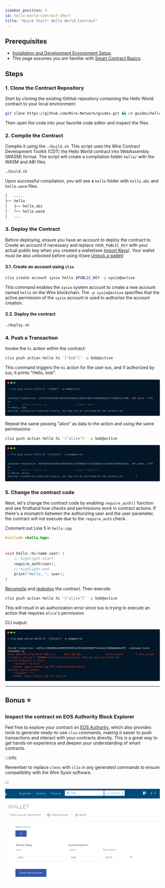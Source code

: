 ```yaml
---
sidebar_position: 3
id: hello-world-contract-short
title: "Quick Start: Hello World Contract"
---
```


<!-- # Hello World Contract -->

## Prerequisites

- [Installation and Development Environment Setup](../getting-started/install-dependencies#binary-installation).
- This page assumes you are familiar with [Smart Contract Basics](./smart-contract-basics.md).

## Steps

### 1. Clone the Contract Repository

Start by cloning the existing GitHub repository containing the Hello World contract to your local environment:

```bash
git clone https://github.com/Wire-Network/guides.git && cd guides/hello-world-contract
```

Then open the code into your favorite code editor and inspect the files.

### 2. Compile the Contract

Compile it using the `./build.sh`. This script uses the Wire Contract Development Toolkit (CDT) the Hello World contract into WebAssembly (WASM) format. The script will create a compilation folder `hello/` with the WASM and ABI files.

```bash
./build.sh
```

Upon successful compilation, you will see a `hello` folder with `hello.abi` and `hello.wasm` files.

<!-- ![compiled-dir](/img/compiled-dir.png) -->

```sh title="hello-world-contract/"
|   ....
├── hello           
│   ├── hello.abi
│   └── hello.wasm
|   ...
```

### 3. Deploy the Contract

Before deploying, ensure you have an account to deploy the contract to. Create an account if necessary and replace `YOUR_PUBLIC_KEY` with your actual public key when you created a wallet(see [Import Keys](../getting-started/create-development-wallet.md#import-keys-into-your-wallet)). Your wallet must be also unlocked before using it(see [Unlock a wallet](../getting-started/create-development-wallet.md#unlock-a-wallet))

#### 3.1. Create an account using `clio`

```bash
clio create account sysio hello $PUBLIC_KEY -p sysio@active
```

This command enables the `sysio` system account to create a new account named `hello` on the Wire blockchain. The `-p sysio@active` specifies that the active permission of the `sysio` account is used to authorize the account creation.

#### 3.2. Deploy the contract

```bash
./deploy.sh
```

### 4. Push a Transaction

Invoke the `hi` action within the contract:

```bash
clio push action hello hi '["bob"]' -p bob@active
```

This command triggers the `hi` action for the user `bob`, and if authorized by `bob`, it prints "Hello, bob".

![bob-says-hi](/img/clio-push-action-hello.png)

Repeat the same passing "alice" as data to the action and using the same permissions:

```bash
clio push action hello hi '["alice"]' -p bob@active
```

![bob-invoke-with-alice](/img/clio-push-action-hello-2.png)

### 5. Change the contract code

Next, let's change the contract code by enabling `require_auth()` function and see firsthand how checks and permissions work in contract actions. If there's a mismatch between the authorizing user and the user parameter, the contract will not execute due to the `require_auth` check.

Comment out Line 5 in `hello.cpp`

```cpp title="hello.cpp"
#include <hello.hpp>


void hello::hi(name user) {
    // highlight-start
    require_auth(user);
    // highlight-end  
    print("Hello, ", user);
}

```

[Recompile](#2-compile-the-contract) and [redeploy](#3-deploy-the-contract) the contract. Then execute:

```bash
clio push action hello hi '["alice"]' -p bob@active
```

This will result in an authorization error since `bob` is trying to execute an action that requires `alice`'s permission.

CLI output:

![missing-authority](/img/clio-failed-trx-auth.png)

---

## Bonus ⭐️

### Inspect the contract on EOS Authority Block Explorer

Feel free to explore your contract on [EOS Authority](./block-explorer.md), which also provides tools to generate ready-to-use `clio` commands, making it easier to push transactions and interact with your contracts directly. This is a great way to get hands-on experience and deepen your understanding of smart contracts.

:::info

Remember to replace `cleos` with `clio` in any generated commands to ensure compatibility with the Wire Sysio software.

:::

![inspect-hello](/img/be-inspect-hello.png)
